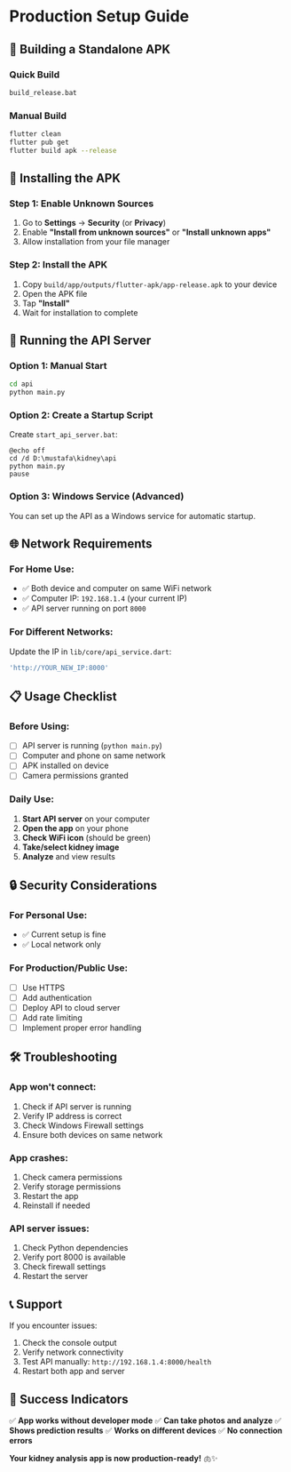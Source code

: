 # Production Setup Guide

## 🚀 Building a Standalone APK

### Quick Build
```bash
build_release.bat
```

### Manual Build
```bash
flutter clean
flutter pub get
flutter build apk --release
```

## 📱 Installing the APK

### Step 1: Enable Unknown Sources
1. Go to **Settings** → **Security** (or **Privacy**)
2. Enable **"Install from unknown sources"** or **"Install unknown apps"**
3. Allow installation from your file manager

### Step 2: Install the APK
1. Copy `build/app/outputs/flutter-apk/app-release.apk` to your device
2. Open the APK file
3. Tap **"Install"**
4. Wait for installation to complete

## 🔧 Running the API Server

### Option 1: Manual Start
```bash
cd api
python main.py
```

### Option 2: Create a Startup Script
Create `start_api_server.bat`:
```batch
@echo off
cd /d D:\mustafa\kidney\api
python main.py
pause
```

### Option 3: Windows Service (Advanced)
You can set up the API as a Windows service for automatic startup.

## 🌐 Network Requirements

### For Home Use:
- ✅ Both device and computer on same WiFi network
- ✅ Computer IP: `192.168.1.4` (your current IP)
- ✅ API server running on port `8000`

### For Different Networks:
Update the IP in `lib/core/api_service.dart`:
```dart
'http://YOUR_NEW_IP:8000'
```

## 📋 Usage Checklist

### Before Using:
- [ ] API server is running (`python main.py`)
- [ ] Computer and phone on same network
- [ ] APK installed on device
- [ ] Camera permissions granted

### Daily Use:
1. **Start API server** on your computer
2. **Open the app** on your phone
3. **Check WiFi icon** (should be green)
4. **Take/select kidney image**
5. **Analyze** and view results

## 🔒 Security Considerations

### For Personal Use:
- ✅ Current setup is fine
- ✅ Local network only

### For Production/Public Use:
- [ ] Use HTTPS
- [ ] Add authentication
- [ ] Deploy API to cloud server
- [ ] Add rate limiting
- [ ] Implement proper error handling

## 🛠️ Troubleshooting

### App won't connect:
1. Check if API server is running
2. Verify IP address is correct
3. Check Windows Firewall settings
4. Ensure both devices on same network

### App crashes:
1. Check camera permissions
2. Verify storage permissions
3. Restart the app
4. Reinstall if needed

### API server issues:
1. Check Python dependencies
2. Verify port 8000 is available
3. Check firewall settings
4. Restart the server

## 📞 Support

If you encounter issues:
1. Check the console output
2. Verify network connectivity
3. Test API manually: `http://192.168.1.4:8000/health`
4. Restart both app and server

## 🎯 Success Indicators

✅ **App works without developer mode**
✅ **Can take photos and analyze**
✅ **Shows prediction results**
✅ **Works on different devices**
✅ **No connection errors**

**Your kidney analysis app is now production-ready!** 🫁✨ 